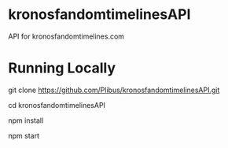 # kronosfandomtimelinesAPI
API for kronosfandomtimelines.com

# Running Locally

git clone https://github.com/Plibus/kronosfandomtimelinesAPI.git

cd kronosfandomtimelinesAPI

npm install

npm start

